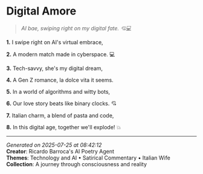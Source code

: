 # Digital Amore

> *AI bae, swiping right on my digital fate. 💘💻*

**1.** I swipe right on AI's virtual embrace,


**2.** A modern match made in cyberspace. 💻


**3.** Tech-savvy, she's my digital dream,


**4.** A Gen Z romance, la dolce vita it seems.


**5.** In a world of algorithms and witty bots,


**6.** Our love story beats like binary clocks. 💘


**7.** Italian charm, a blend of pasta and code,


**8.** In this digital age, together we'll explode! 💥



---

*Generated on 2025-07-25 at 08:42:12*  
**Creator**: Ricardo Barroca's AI Poetry Agent  
**Themes**: Technology and AI • Satirical Commentary • Italian Wife  
**Collection**: A journey through consciousness and reality